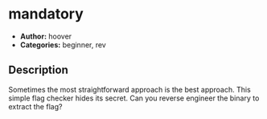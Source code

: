 # mandatory

- **Author:** hoover
- **Categories:** beginner, rev

## Description

Sometimes the most straightforward approach is the best approach. This simple flag checker hides its secret. Can you reverse engineer the binary to extract the flag?